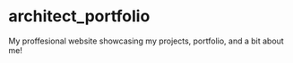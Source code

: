 # architect_portfolio
My proffesional website showcasing my projects, portfolio, and a bit about me!
